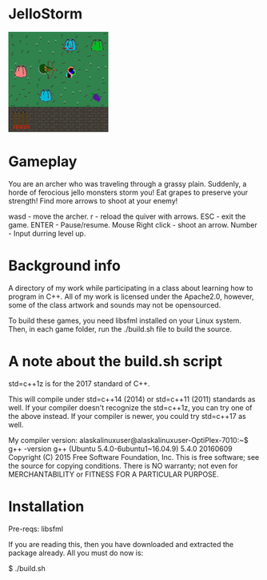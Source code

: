 # JelloStorm

![ScreenShot](https://github.com/alaskalinuxuser/Cpp_training_material/blob/master/JelloStorm/graphics/sample.png)

# Gameplay

You are an archer who was traveling through a grassy plain. Suddenly, a horde of ferocious jello monsters storm you! Eat grapes to preserve your strength! Find more arrows to shoot at your enemy!

wasd - move the archer.
r - reload the quiver with arrows.
ESC - exit the game.
ENTER - Pause/resume.
Mouse Right click - shoot an arrow.
Number - Input durring level up.


# Background info
A directory of my work while participating in a class about learning how to program in C++.
All of my work is licensed under the Apache2.0, however, some of the class artwork and sounds may not be opensourced.

To build these games, you need libsfml installed on your Linux system. Then, in each game folder, run the ./build.sh file to build the source.

# A note about the build.sh script

std=c++1z is for the 2017 standard of C++.

This will compile under std=c++14 (2014) or std=c++11 (2011) standards as well.
If your compiler doesn't recognize the std=c++1z, you can try one of the above instead.
If your compiler is newer, you could try std=c++17 as well.

My compiler version:
	alaskalinuxuser@alaskalinuxuser-OptiPlex-7010:~$ g++ -version
	g++ (Ubuntu 5.4.0-6ubuntu1~16.04.9) 5.4.0 20160609
	Copyright (C) 2015 Free Software Foundation, Inc.
	This is free software; see the source for copying conditions.  There is NO
	warranty; not even for MERCHANTABILITY or FITNESS FOR A PARTICULAR PURPOSE.

# Installation

Pre-reqs: libsfml

If you are reading this, then you have downloaded and extracted the package already. All you must do now is:

$ ./build.sh

